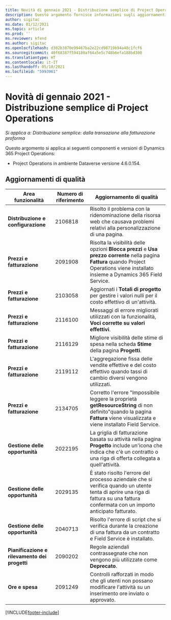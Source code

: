 ```yaml
---
title: Novità di gennaio 2021 - Distribuzione semplice di Project Operations
description: Questo argomento fornisce informazioni sugli aggiornamenti di qualità disponibili nella versione di gennaio 2021 di Distribuzione semplice di Project Operations.
author: sigitac
ms.date: 01/12/2021
ms.topic: article
ms.prod: ''
ms.reviewer: kfend
ms.author: sigitac
ms.openlocfilehash: d302b3870e99467ba2e22cd98719b94a48c1fcf6
ms.sourcegitcommit: 40f68387f594180af64a5e5c748b6efa188bd300
ms.translationtype: HT
ms.contentlocale: it-IT
ms.lasthandoff: 05/10/2021
ms.locfileid: "5993961"
---
```

# <a name="whats-new-january-2021---project-operations-lite-deployment"></a>Novità di gennaio 2021 - Distribuzione semplice di Project Operations


_Si applica a: Distribuzione semplice: dalla transazione alla fatturazione proforma_

Questo argomento si applica ai seguenti componenti e versioni di Dynamics 365 Project Operations:

  - Project Operations in ambiente Dataverse versione 4.6.0.154.
  
## <a name="quality-updates"></a>Aggiornamenti di qualità

| **Area funzionalità** | **Numero di riferimento** | **Aggiornamento di qualità** |
| --- | --- | --- |
| **Distribuzione e configurazione** | 2106818 | Risolto il problema con la ridenominazione della risorsa web che causava problemi relativi alla personalizzazione di una pagina. |
| **Prezzi e fatturazione** | 2091908 | Risolta la visibilità delle opzioni **Blocca prezzi** e **Usa prezzo corrente** nella pagina **Fattura** quando Project Operations viene installato insieme a Dynamics 365 Field Service. |
| **Prezzi e fatturazione** | 2103058 | Aggiornati i **Totali di progetto** per gestire i valori nulli per il costo effettivo di un'attività. |
| **Prezzi e fatturazione** | 2116100 | Messaggi di errore migliorati utilizzati con la funzionalità, **Voci corrette su valori effettivi**. |
| **Prezzi e fatturazione** | 2116129 | Migliore visibilità delle stime di spesa nella scheda **Stime** della pagina **Progetti**. |
| **Prezzi e fatturazione** | 2119112 | L'aggregazione fissa delle vendite effettive e del costo effettivo quando tassi di cambio diversi vengono utilizzati. |
| **Prezzi e fatturazione** | 2134705 | Corretto l'errore "Impossibile leggere la proprietà **getResourceString** di non definito"quando la pagina **Fattura** viene visualizzata e viene installato Field Service. |
| **Gestione delle opportunità** | 2022195 | La griglia di fatturazione basata su attività nella pagina **Progetto** include un'icona che indica che c'è un contratto o una riga di offerta collegata a quell'attività. |
| **Gestione delle opportunità** | 2029135 | È stato risolto l'errore del processo aziendale che si verifica quando un utente tenta di aprire una riga di fattura su una fattura confermata con un importo anticipato fatturato. |
| **Gestione delle opportunità** | 2040713 | Risolto l'errore di script che si verifica durante la creazione di una fattura da un contratto e Field Service è installato. |
| **Pianificazione e rilevamento dei progetti** | 2090202 | Regole aziendali contrassegnate che non vengono più utilizzate come **Deprecato**. |
| **Ore e spesa** | 2091249 | Controlli rafforzati in modo che gli utenti non possano modificare l'attività su un inserimento ore inviato o approvato. |


[!INCLUDE[footer-include](../../includes/footer-banner.md)]